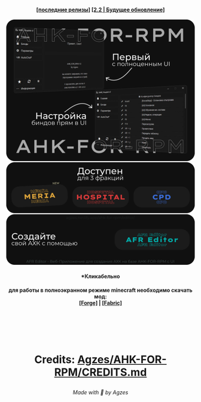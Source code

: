 <h4 align="center"><a href="https://github.com/Agzes/AHK-FOR-RPM/releases/tag/latest">[последние релизы]</a> <a href="nextsteps.md">[2.2 | Будущее обновление]</a></h4>

<img src="!ReadMe/A.png" alt="image" width="1000">
<img src="!ReadMe/B.png" alt="image" width="1000">
<a href="https://agzes.netlify.app/AHK-FOR-RPM/Editor">
    <img src="!ReadMe/C.png" alt="image" width="1000">
</a>



<h4 align="center">*Кликабельно</h4>

<h4 align="center">для работы в полноэкранном режиме minecraft необходимо скачать мод: <br> <a href="https://www.curseforge.com/minecraft/mc-mods/borderless/download/4858950">[Forge]</a> | <a href="https://www.curseforge.com/minecraft/mc-mods/cubes-without-borders/download/5496358">[Fabric]</a><br></h4>

<br><br><br><br>

<h1 align="center">

Credits: [Agzes/AHK-FOR-RPM/CREDITS.md](https://github.com/Agzes/AHK-FOR-RPM/blob/main/CREDITS.md)
</h1>
<h6 align="center">Made with 💟 by Agzes




